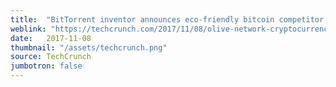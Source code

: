 ```yaml
---
title:  "BitTorrent inventor announces eco-friendly bitcoin competitor olive"
weblink: "https://techcrunch.com/2017/11/08/olive-network-cryptocurrency/"
date:   2017-11-08
thumbnail: "/assets/techcrunch.png"
source: TechCrunch
jumbotron: false
---
```

